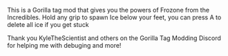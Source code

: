 This is a Gorilla tag mod that gives you the powers of Frozone from the Incredibles.
Hold any grip to spawn Ice below your feet, you can press A to delete all ice if you get stuck


Thank you KyleTheScientist and others on the Gorilla Tag Modding Discord for helping me with debuging and more!
